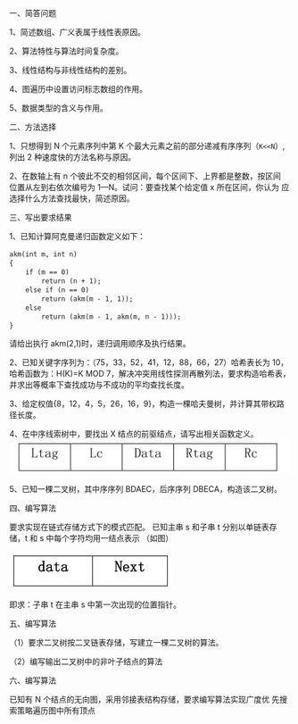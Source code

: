 一、简答问题

1、简述数组、广义表属于线性表原因。

2、算法特性与算法时间复杂度。

3、线性结构与非线性结构的差别。

4、图遍历中设置访问标志数组的作用。

5、数据类型的含义与作用。

二、方法选择

1、只想得到 N 个元素序列中第 K 个最大元素之前的部分递减有序序列（`K<<N`）,列出 2 种速度快的方法名称与原因。

2、在数轴上有 n 个彼此不交的相邻区间，每个区间下、上界都是整数，按区间
位置从左到右依次编号为 1—N。试问：要查找某个给定值 x 所在区间，你认为
应选择什么方法查找最快，简述原因。

三、写出要求结果

1、已知计算阿克曼递归函数定义如下：

```
akm(int m, int n)
{
    if (m == 0)
        return (n + 1);
    else if (n == 0)
        return (akm(m - 1, 1));
    else
        return (akm(m - 1, akm(m, n - 1)));
}
```
请给出执行 akm(2,1)时，递归调用顺序及执行结果。

2、已知关键字序列为：（75，33，52，41，12，88，66，27）哈希表长为 10，哈希函数为：H(K)=K MOD 7，解决冲突用线性探测再散列法，要求构造哈希表，并求出等概率下查找成功与不成功的平均查找长度。

3、给定权值{8，12，4，5，26，16，9}，构造一棵哈夫曼树，并计算其带权路径长度。

4、在中序线索树中，要找出 X 结点的前驱结点，请写出相关函数定义。
![image-20201107151927520](image-20201107151927520.png)

5、已知一棵二叉树，其中序序列 BDAEC，后序序列 DBECA，构造该二叉树。

四、编写算法

要求实现在链式存储方式下的模式匹配。
已知主串 s 和子串 t 分别以单链表存储，t 和 s 中每个字符均用一结点表示
（如图）

![image-20201107152334532](image-20201107152334532.png)


即求：子串 t 在主串 s 中第一次出现的位置指针。

五、编写算法

（1）要求二叉树按二叉链表存储，写建立一棵二叉树的算法。

（2）编写输出二叉树中的非叶子结点的算法

六、编写算法

已知有 N 个结点的无向图，采用邻接表结构存储，要求编写算法实现广度优
先搜索策略遍历图中所有顶点